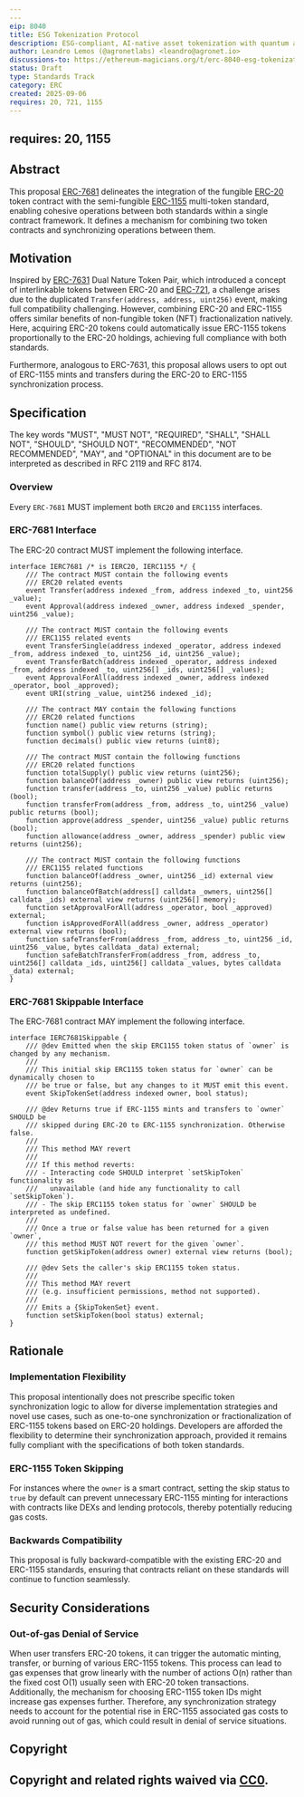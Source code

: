```yaml
---
---
eip: 8040
title: ESG Tokenization Protocol
description: ESG-compliant, AI-native asset tokenization with quantum auditability and lifecycle integrity.
author: Leandro Lemos (@agronetlabs) <leandro@agronet.io>
discussions-to: https://ethereum-magicians.org/t/erc-8040-esg-tokenization-protocol/25846
status: Draft
type: Standards Track
category: ERC
created: 2025-09-06
requires: 20, 721, 1155
---
```

requires: 20, 1155
---

## Abstract

This proposal [ERC-7681](./eip-7681.md) delineates the integration of the fungible [ERC-20](./eip-20.md) token contract with the semi-fungible [ERC-1155](./eip-1155.md) multi-token standard, enabling cohesive operations between both standards within a single contract framework. It defines a mechanism for combining two token contracts and synchronizing operations between them.

## Motivation

Inspired by [ERC-7631](./eip-7631.md) Dual Nature Token Pair, which introduced a concept of interlinkable tokens between ERC-20 and [ERC-721](./eip-721.md), a challenge arises due to the duplicated `Transfer(address, address, uint256)` event, making full compatibility challenging. However, combining ERC-20 and ERC-1155 offers similar benefits of non-fungible token (NFT) fractionalization natively. Here, acquiring ERC-20 tokens could automatically issue ERC-1155 tokens proportionally to the ERC-20 holdings, achieving full compliance with both standards.

Furthermore, analogous to ERC-7631, this proposal allows users to opt out of ERC-1155 mints and transfers during the ERC-20 to ERC-1155 synchronization process.

## Specification

The key words "MUST", "MUST NOT", "REQUIRED", "SHALL", "SHALL NOT", "SHOULD", "SHOULD NOT", "RECOMMENDED", "NOT RECOMMENDED", "MAY", and "OPTIONAL" in this document are to be interpreted as described in RFC 2119 and RFC 8174.

### Overview

Every `ERC-7681` MUST implement both `ERC20` and `ERC1155` interfaces.

### ERC-7681 Interface

The ERC-20 contract MUST implement the following interface.

```solidity
interface IERC7681 /* is IERC20, IERC1155 */ {
    /// The contract MUST contain the following events
    /// ERC20 related events
    event Transfer(address indexed _from, address indexed _to, uint256 _value);
    event Approval(address indexed _owner, address indexed _spender, uint256 _value);

    /// The contract MUST contain the following events
    /// ERC1155 related events
    event TransferSingle(address indexed _operator, address indexed _from, address indexed _to, uint256 _id, uint256 _value);
    event TransferBatch(address indexed _operator, address indexed _from, address indexed _to, uint256[] _ids, uint256[] _values);
    event ApprovalForAll(address indexed _owner, address indexed _operator, bool _approved);
    event URI(string _value, uint256 indexed _id);

    /// The contract MAY contain the following functions
    /// ERC20 related functions
    function name() public view returns (string);
    function symbol() public view returns (string);
    function decimals() public view returns (uint8);

    /// The contract MUST contain the following functions
    /// ERC20 related functions
    function totalSupply() public view returns (uint256);
    function balanceOf(address _owner) public view returns (uint256);
    function transfer(address _to, uint256 _value) public returns (bool);
    function transferFrom(address _from, address _to, uint256 _value) public returns (bool);
    function approve(address _spender, uint256 _value) public returns (bool);
    function allowance(address _owner, address _spender) public view returns (uint256);

    /// The contract MUST contain the following functions
    /// ERC1155 related functions
    function balanceOf(address _owner, uint256 _id) external view returns (uint256);
    function balanceOfBatch(address[] calldata _owners, uint256[] calldata _ids) external view returns (uint256[] memory);
    function setApprovalForAll(address _operator, bool _approved) external;
    function isApprovedForAll(address _owner, address _operator) external view returns (bool);
    function safeTransferFrom(address _from, address _to, uint256 _id, uint256 _value, bytes calldata _data) external;
    function safeBatchTransferFrom(address _from, address _to, uint256[] calldata _ids, uint256[] calldata _values, bytes calldata _data) external;
}
```

### ERC-7681 Skippable Interface

The ERC-7681 contract MAY implement the following interface.

```solidity
interface IERC7681Skippable {
    /// @dev Emitted when the skip ERC1155 token status of `owner` is changed by any mechanism.
    ///
    /// This initial skip ERC1155 token status for `owner` can be dynamically chosen to
    /// be true or false, but any changes to it MUST emit this event.
    event SkipTokenSet(address indexed owner, bool status);

    /// @dev Returns true if ERC-1155 mints and transfers to `owner` SHOULD be
    /// skipped during ERC-20 to ERC-1155 synchronization. Otherwise false.
    ///
    /// This method MAY revert
    ///
    /// If this method reverts:
    /// - Interacting code SHOULD interpret `setSkipToken` functionality as
    ///   unavailable (and hide any functionality to call `setSkipToken`).
    /// - The skip ERC1155 token status for `owner` SHOULD be interpreted as undefined.
    ///
    /// Once a true or false value has been returned for a given `owner`,
    /// this method MUST NOT revert for the given `owner`.
    function getSkipToken(address owner) external view returns (bool);

    /// @dev Sets the caller's skip ERC1155 token status.
    ///
    /// This method MAY revert
    /// (e.g. insufficient permissions, method not supported).
    ///
    /// Emits a {SkipTokenSet} event.
    function setSkipToken(bool status) external;
}
```

## Rationale

### Implementation Flexibility

This proposal intentionally does not prescribe specific token synchronization logic to allow for diverse implementation strategies and novel use cases, such as one-to-one synchronization or fractionalization of ERC-1155 tokens based on ERC-20 holdings. Developers are afforded the flexibility to determine their synchronization approach, provided it remains fully compliant with the specifications of both token standards.

### ERC-1155 Token Skipping

For instances where the `owner` is a smart contract, setting the skip status to `true` by default can prevent unnecessary ERC-1155 minting for interactions with contracts like DEXs and lending protocols, thereby potentially reducing gas costs.

### Backwards Compatibility

This proposal is fully backward-compatible with the existing ERC-20 and ERC-1155 standards, ensuring that contracts reliant on these standards will continue to function seamlessly.

## Security Considerations

### Out-of-gas Denial of Service

When user transfers ERC-20 tokens, it can trigger the automatic minting, transfer, or burning of various ERC-1155 tokens. This process can lead to gas expenses that grow linearly with the number of actions O(n) rather than the fixed cost O(1) usually seen with ERC-20 token transactions. Additionally, the mechanism for choosing ERC-1155 token IDs might increase gas expenses further. Therefore, any synchronization strategy needs to account for the potential rise in ERC-1155 associated gas costs to avoid running out of gas, which could result in denial of service situations.

## Copyright

Copyright and related rights waived via [CC0](../LICENSE.md).
---

